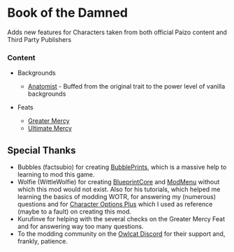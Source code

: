 # Book of the Damned

Adds new features for Characters taken from both official Paizo content and Third Party Publishers

### Content

* Backgrounds
     * [Anatomist](https://www.d20pfsrd.com/traits/combat-traits/anatomist/) - Buffed from the original trait to the power level of vanilla backgrounds

* Feats
    * [Greater Mercy](https://www.d20pfsrd.com/feats/general-feats/greater-mercy/)
    * [Ultimate Mercy](https://www.d20pfsrd.com/feats/general-feats/ultimate-mercy/)

## Special Thanks

* Bubbles (factsubio) for creating [BubblePrints](https://github.com/factubsio/BubblePrints), which is a massive help to learning to mod this game.
* Wolfie (WittleWolfie) for creating [BlueprintCore](https://github.com/WittleWolfie/WW-Blueprint-Core) and [ModMenu](https://github.com/WittleWolfie/ModMenu) without which this mod would not exist. Also for his tutorials, which helped me learning the basics of modding WOTR, for answering my (numerous) questions and for [Character Options Plus](https://github.com/WittleWolfie/CharacterOptionsPlus) which I used as reference (maybe to a fault) on creating this mod.
* Kurufinve for helping with the several checks on the Greater Mercy Feat and for answering way too many questions.
* To the modding community on the [Owlcat Discord](https://discord.com/invite/wotr) for their support and, frankly, patience.